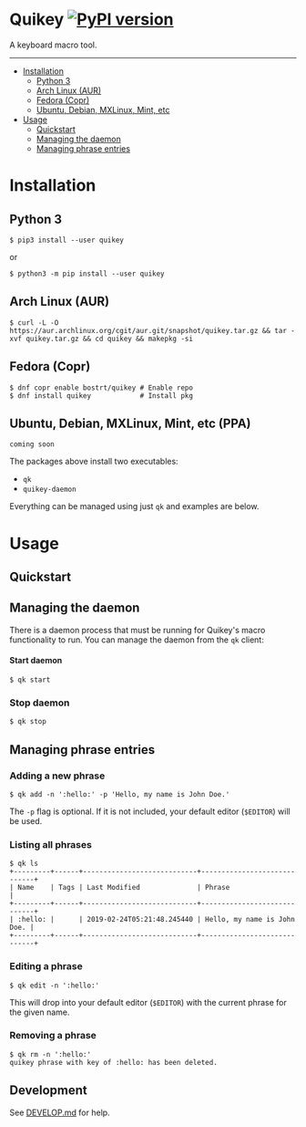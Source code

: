 # Quikey [![PyPI version](https://badge.fury.io/py/quikey.svg)](https://badge.fury.io/py/quikey)

A keyboard macro tool.

----
* [Installation](#installation)
  * [Python 3](#python-3)
  * [Arch Linux (AUR)](#arch-linux-aur)
  * [Fedora (Copr)](#fedora-copr)
  * [Ubuntu, Debian, MXLinux, Mint, etc](#ubuntu-debian-mxlinux-mint-etc-ppa)
* [Usage](#usage)
  * [Quickstart](#quickstart)
  * [Managing the daemon](#managing-the-daemon)
  * [Managing phrase entries](#managing-phrase-entries)


# Installation

## Python 3
```shell
$ pip3 install --user quikey
```
or 
```shell
$ python3 -m pip install --user quikey
```

## Arch Linux (AUR)
```shell
$ curl -L -O https://aur.archlinux.org/cgit/aur.git/snapshot/quikey.tar.gz && tar -xvf quikey.tar.gz && cd quikey && makepkg -si
```

## Fedora (Copr)
```shell
$ dnf copr enable bostrt/quikey # Enable repo
$ dnf install quikey            # Install pkg
```

## Ubuntu, Debian, MXLinux, Mint, etc (PPA)
```shell
coming soon
```

The packages above install two executables:
- `qk`
- `quikey-daemon`

Everything can be managed using just `qk` and examples are below.

# Usage

## Quickstart



## Managing the daemon
There is a daemon process that must be running for Quikey's macro functionality to run. You can manage the daemon from the `qk` client:

#### Start daemon
```shell
$ qk start
```

### Stop daemon
```shell
$ qk stop
```

## Managing phrase entries
### Adding a new phrase
```shell
$ qk add -n ':hello:' -p 'Hello, my name is John Doe.'
```

The `-p` flag is optional. If it is not included, your default editor (`$EDITOR`) will be used.

### Listing all phrases
```shell
$ qk ls 
+---------+------+----------------------------+-----------------------------+
| Name    | Tags | Last Modified              | Phrase                      |
+---------+------+----------------------------+-----------------------------+
| :hello: |      | 2019-02-24T05:21:48.245440 | Hello, my name is John Doe. |
+---------+------+----------------------------+-----------------------------+

```
### Editing a phrase
```shell
$ qk edit -n ':hello:'
```

This will drop into your default editor (`$EDITOR`) with the current phrase for the given name. 
### Removing a phrase
```shell
$ qk rm -n ':hello:'
quikey phrase with key of :hello: has been deleted.
```

## Development

See [DEVELOP.md](DEVELOP.md) for help.